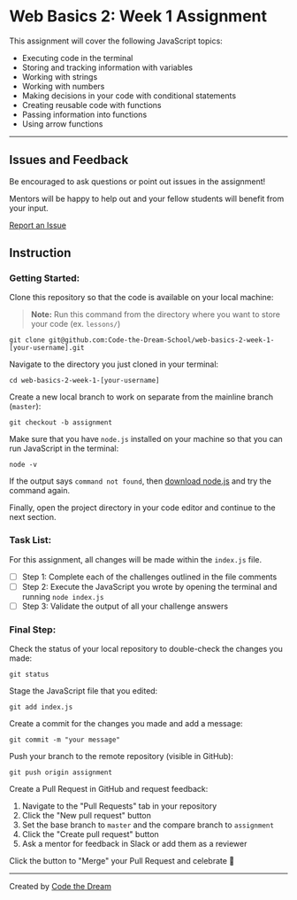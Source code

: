 # Web Basics 2: Week 1 Assignment

This assignment will cover the following JavaScript topics:

- Executing code in the terminal
- Storing and tracking information with variables
- Working with strings
- Working with numbers
- Making decisions in your code with conditional statements
- Creating reusable code with functions
- Passing information into functions
- Using arrow functions

---

## Issues and Feedback

Be encouraged to ask questions or point out issues in the assignment!

Mentors will be happy to help out and your fellow students will benefit from your input.

[Report an Issue](https://github.com/CodeTheDream/Web-Basics-2-Week-1/issues)


## Instruction

### Getting Started:

Clone this repository so that the code is available on your local machine:

> **Note:** Run this command from the directory where you want to store your code (ex. `lessons/`)

    git clone git@github.com:Code-the-Dream-School/web-basics-2-week-1-[your-username].git

Navigate to the directory you just cloned in your terminal:

    cd web-basics-2-week-1-[your-username]

Create a new local branch to work on separate from the mainline branch (`master`):

    git checkout -b assignment

Make sure that you have `node.js` installed on your machine so that you can run JavaScript in the terminal:

    node -v

If the output says `command not found`, then [download node.js](https://nodejs.org/en/download) and try the command again.

Finally, open the project directory in your code editor and continue to the next section.

### Task List:

For this assignment, all changes will be made within the `index.js` file.

- [ ] Step 1: Complete each of the challenges outlined in the file comments
- [ ] Step 2: Execute the JavaScript you wrote by opening the terminal and running `node index.js`
- [ ] Step 3: Validate the output of all your challenge answers

### Final Step:

Check the status of your local repository to double-check the changes you made:

    git status

Stage the JavaScript file that you edited:

    git add index.js

Create a commit for the changes you made and add a message:

    git commit -m "your message"

Push your branch to the remote repository (visible in GitHub):

    git push origin assignment

Create a Pull Request in GitHub and request feedback:

1. Navigate to the "Pull Requests" tab in your repository
2. Click the "New pull request" button
3. Set the base branch to `master` and the compare branch to `assignment`
4. Click the "Create pull request" button
5. Ask a mentor for feedback in Slack or add them as a reviewer

Click the button to "Merge" your Pull Request and celebrate 🎉

---

Created by [Code the Dream](https://www.codethedream.org)
